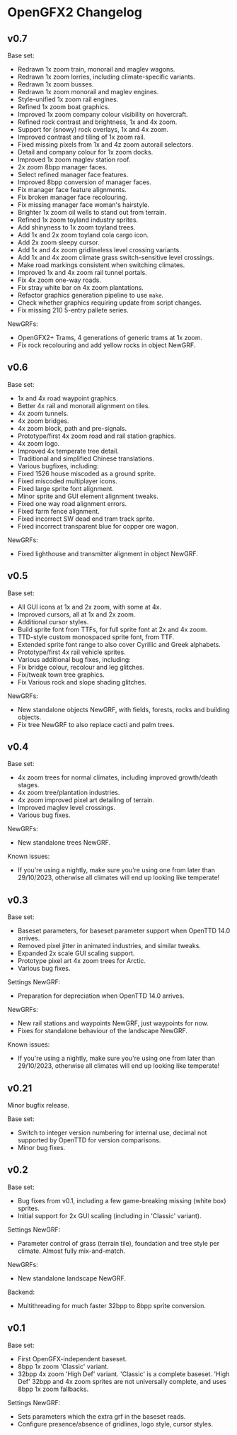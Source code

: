 # OpenGFX2 Changelog

## v0.7
Base set:
* Redrawn 1x zoom train, monorail and maglev wagons.
* Redrawn 1x zoom lorries, including climate-specific variants.
* Redrawn 1x zoom busses.
* Redrawn 1x zoom monorail and maglev engines.
* Style-unified 1x zoom rail engines.
* Refined 1x zoom boat graphics.
* Improved 1x zoom company colour visibility on hovercraft.
* Refined rock contrast and brightness, 1x and 4x zoom.
* Support for (snowy) rock overlays, 1x and 4x zoom.
* Improved contrast and tiling of 1x zoom rail.
* Fixed missing pixels from 1x and 4z zoom autorail selectors.
* Detail and company colour for 1x zoom docks.
* Improved 1x zoom maglev station roof.
* 2x zoom 8bpp manager faces.
* Select refined manager face features.
* Improved 8bpp conversion of manager faces.
* Fix manager face feature alignments.
* Fix broken manager face recolouring.
* Fix missing manager face woman's hairstyle.
* Brighter 1x zoom oil wells to stand out from terrain.
* Refined 1x zoom toyland industry sprites.
* Add shinyness to 1x zoom toyland trees.
* Add 1x and 2x zoom toyland cola cargo icon.
* Add 2x zoom sleepy cursor.
* Add 1x and 4x zoom gridlineless level crossing variants.
* Add 1x and 4x zoom climate grass switch-sensitive level crossings.
* Make road markings consistent when switching climates.
* Improved 1x and 4x zoom rail tunnel portals.
* Fix 4x zoom one-way roads.
* Fix stray white bar on 4x zoom plantations.
* Refactor graphics generation pipeline to use `make`.
* Check whether graphics requiring update from script changes.
* Fix missing 210 5-entry pallete series.

NewGRFs:
* OpenGFX2+ Trams, 4 generations of generic trams at 1x zoom.
* Fix rock recolouring and add yellow rocks in object NewGRF.

## v0.6
Base set:
* 1x and 4x road waypoint graphics.
* Better 4x rail and monorail alignment on tiles.
* 4x zoom tunnels.
* 4x zoom bridges.
* 4x zoom block, path and pre-signals.
* Prototype/first 4x zoom road and rail station graphics.
* 4x zoom logo.
* Improved 4x temperate tree detail.
* Traditional and simplified Chinese translations.
* Various bugfixes, including:
* Fixed 1526 house miscoded as a ground sprite.
* Fixed miscoded multiplayer icons.
* Fixed large sprite font alignment.
* Minor sprite and GUI element alignment tweaks.
* Fixed one way road alignment errors.
* Fixed farm fence alignment.
* Fixed incorrect SW dead end tram track sprite.
* Fixed incorrect transparent blue for copper ore wagon.

NewGRFs:
* Fixed lighthouse and transmitter alignment in object NewGRF.

## v0.5
Base set:
* All GUI icons at 1x and 2x zoom, with some at 4x.
* Improved cursors, all at 1x and 2x zoom.
* Additional cursor styles.
* Build sprite font from TTFs, for full sprite font at 2x and 4x zoom.
* TTD-style custom monospaced sprite font, from TTF.
* Extended sprite font range to also cover Cyrillic and Greek alphabets.
* Prototype/first 4x rail vehicle sprites.
* Various additional bug fixes, including:
* Fix bridge colour, recolour and leg glitches.
* Fix/tweak town tree graphics.
* Fix Various rock and slope shading glitches.

NewGRFs:
* New standalone objects NewGRF, with fields, forests, rocks and building objects.
* Fix tree NewGRF to also replace cacti and palm trees.

## v0.4
Base set:
* 4x zoom trees for normal climates, including improved growth/death stages.
* 4x zoom tree/plantation industries.
* 4x zoom improved pixel art detailing of terrain.
* Improved maglev level crossings.
* Various bug fixes.

NewGRFs:
* New standalone trees NewGRF.

Known issues:
* If you're using a nightly, make sure you're using one from later than 29/10/2023, otherwise all climates will end up looking like temperate!

## v0.3
Base set:
* Baseset parameters, for baseset parameter support when OpenTTD 14.0 arrives.
* Removed pixel jitter in animated industries, and similar tweaks.
* Expanded 2x scale GUI scaling support.
* Prototype pixel art 4x zoom trees for Arctic.
* Various bug fixes.

Settings NewGRF:
* Preparation for depreciation when OpenTTD 14.0 arrives.

NewGRFs:
* New rail stations and waypoints NewGRF, just waypoints for now.
* Fixes for standalone behaviour of the landscape NewGRF.

Known issues:
* If you're using a nightly, make sure you're using one from later than 29/10/2023, otherwise all climates will end up looking like temperate!

## v0.21
Minor bugfix release.

Base set:
* Switch to integer version numbering for internal use, decimal not supported by OpenTTD for version comparisons.
* Minor bug fixes.

## v0.2
Base set:
* Bug fixes from v0.1, including a few game-breaking missing (white box) sprites.
* Initial support for 2x GUI scaling (including in 'Classic' variant).

Settings NewGRF:
* Parameter control of grass (terrain tile), foundation and tree style per climate. Almost fully mix-and-match.

NewGRFs:
* New standalone landscape NewGRF.

Backend:
* Multithreading for much faster 32bpp to 8bpp sprite conversion.

## v0.1
Base set:
* First OpenGFX-independent baseset.
* 8bpp 1x zoom 'Classic' variant.
* 32bpp 4x zoom 'High Def' variant.
'Classic' is a complete baseset. 'High Def' 32bpp and 4x zoom sprites are not universally complete, and uses 8bpp 1x zoom fallbacks.

Settings NewGRF:
* Sets parameters which the extra grf in the baseset reads.
* Configure presence/absence of gridlines, logo style, cursor styles.
